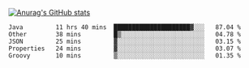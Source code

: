 [![Anurag's GitHub stats](https://github-readme-stats.vercel.app/api?username=sebasphere&count_private=true&theme=tokyonight)](https://github.com/anuraghazra/github-readme-stats)

<!--START_SECTION:waka-->
```text
Java         11 hrs 40 mins  █████████████████████▓░░░   87.04 % 
Other        38 mins         █▒░░░░░░░░░░░░░░░░░░░░░░░   04.78 % 
JSON         25 mins         ▓░░░░░░░░░░░░░░░░░░░░░░░░   03.15 % 
Properties   24 mins         ▓░░░░░░░░░░░░░░░░░░░░░░░░   03.07 % 
Groovy       10 mins         ▒░░░░░░░░░░░░░░░░░░░░░░░░   01.35 % 
```
<!--END_SECTION:waka-->
